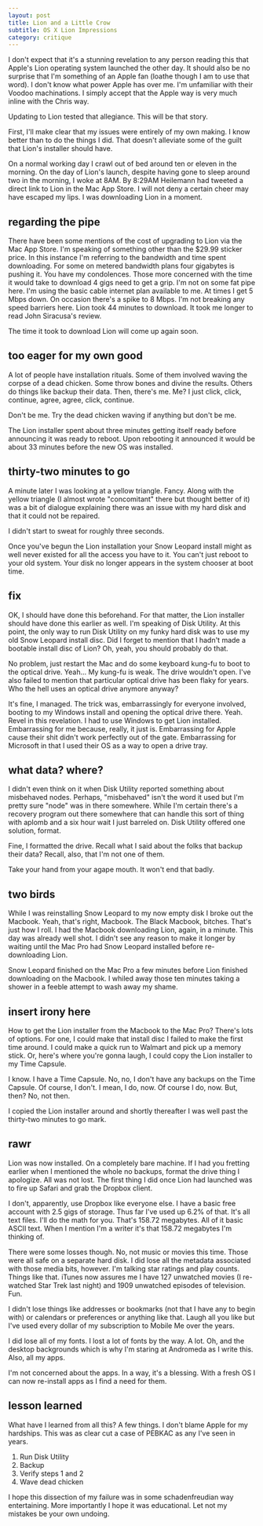 ```yaml
---
layout: post
title: Lion and a Little Crow
subtitle: OS X Lion Impressions
category: critique
---
```


I don't expect that it's a stunning revelation to any person reading this that Apple's Lion operating system launched the other day. It should also be no surprise that I'm something of an Apple fan (loathe though I am to use that word). I don't know what power Apple has over me. I'm unfamiliar with their Voodoo machinations. I simply accept that the Apple way is very much inline with the Chris way.

Updating to Lion tested that allegiance. This will be that story.

First, I'll make clear that my issues were entirely of my own making. I know better than to do the things I did. That doesn't alleviate some of the guilt that Lion's installer should have.

On a normal working day I crawl out of bed around ten or eleven in the morning. On the day of Lion's launch, despite having gone to sleep around two in the morning, I woke at 8AM. By 8:29AM Heilemann had tweeted a direct link to Lion in the Mac App Store. I will not deny a certain cheer may have escaped my lips. I was downloading Lion in a moment.

## regarding the pipe
There have been some mentions of the cost of upgrading to Lion via the Mac App Store. I'm speaking of something other than the $29.99 sticker price. In this instance I'm referring to the bandwidth and time spent downloading. For some on metered bandwidth plans four gigabytes is pushing it. You have my condolences. Those more concerned with the time it would take to download 4 gigs need to get a grip. I'm not on some fat pipe here. I'm using the basic cable internet plan available to me. At times I get 5 Mbps down. On occasion there's a spike to 8 Mbps. I'm not breaking any speed barriers here. Lion took 44 minutes to download. It took me longer to read John Siracusa's review.

The time it took to download Lion will come up again soon.

## too eager for my own good
A lot of people have installation rituals. Some of them involved waving the corpse of a dead chicken. Some throw bones and divine the results. Others do things like backup their data. Then, there's me. Me? I just click, click, continue, agree, agree, click, continue.

Don't be me. Try the dead chicken waving if anything but don't be me.

The Lion installer spent about three minutes getting itself ready before announcing it was ready to reboot. Upon rebooting it announced it would be about 33 minutes before the new OS was installed.

## thirty-two minutes to go
A minute later I was looking at a yellow triangle. Fancy. Along with the yellow triangle (I almost wrote "concomitant" there but thought better of it) was a bit of dialogue explaining there was an issue with my hard disk and that it could not be repaired.

I didn't start to sweat for roughly three seconds.

Once you've begun the Lion installation your Snow Leopard install might as well never existed for all the access you have to it. You can't just reboot to your old system. Your disk no longer appears in the system chooser at boot time.

## fix
OK, I should have done this beforehand. For that matter, the Lion installer should have done this earlier as well. I'm speaking of Disk Utility. At this point, the only way to run Disk Utility on my funky hard disk was to use my old Snow Leopard install disc. Did I forget to mention that I hadn't made a bootable install disc of Lion? Oh, yeah, you should probably do that.

No problem, just restart the Mac and do some keyboard kung-fu to boot to the optical drive. Yeah... My kung-fu is weak. The drive wouldn't open. I've also failed to mention that particular optical drive has been flaky for years. Who the hell uses an optical drive anymore anyway?

It's fine, I managed. The trick was, embarrassingly for everyone involved, booting to my Windows install and opening the optical drive there. Yeah. Revel in this revelation. I had to use Windows to get Lion installed. Embarrassing for me because, really, it just is. Embarrassing for Apple cause their shit didn't work perfectly out of the gate. Embarrassing for Microsoft in that I used their OS as a way to open a drive tray.

## what data? where?
I didn't even think on it when Disk Utility reported something about misbehaved nodes. Perhaps, "misbehaved" isn't the word it used but I'm pretty sure "node" was in there somewhere. While I'm certain there's a recovery program out there somewhere that can handle this sort of thing with aplomb and a six hour wait I just barreled on. Disk Utility offered one solution, format.

Fine, I formatted the drive. Recall what I said about the folks that backup their data? Recall, also, that I'm not one of them.

Take your hand from your agape mouth. It won't end that badly.

## two birds
While I was reinstalling Snow Leopard to my now empty disk I broke out the Macbook. Yeah, that's right, Macbook. The Black Macbook, bitches. That's just how I roll. I had the Macbook downloading Lion, again, in a minute. This day was already well shot. I didn't see any reason to make it longer by waiting until the Mac Pro had Snow Leopard installed before re-downloading Lion.

Snow Leopard finished on the Mac Pro a few minutes before Lion finished downloading on the Macbook. I whiled away those ten minutes taking a shower in a feeble attempt to wash away my shame.

## insert irony here
How to get the Lion installer from the Macbook to the Mac Pro? There's lots of options. For one, I could make that install disc I failed to make the first time around. I could make a quick run to Walmart and pick up a memory stick. Or, here's where you're gonna laugh, I could copy the Lion installer to my Time Capsule.

I know. I have a Time Capsule. No, no, I don't have any backups on the Time Capsule. Of course, I don't. I mean, I do, now. Of course I do, now. But, then? No, not then.

I copied the Lion installer around and shortly thereafter I was well past the thirty-two minutes to go mark.

## rawr
Lion was now installed. On a completely bare machine. If I had you fretting earlier when I mentioned the whole no backups, format the drive thing I apologize. All was not lost. The first thing I did once Lion had launched was to fire up Safari and grab the Dropbox client.

I don't, apparently, use Dropbox like everyone else. I have a basic free account with 2.5 gigs of storage. Thus far I've used up 6.2% of that. It's all text files. I'll do the math for you. That's 158.72 megabytes. All of it basic ASCII text. When I mention I'm a writer it's that 158.72 megabytes I'm thinking of.

There were some losses though. No, not music or movies this time. Those were all safe on a separate hard disk. I did lose all the metadata associated with those media bits, however. I'm talking star ratings and play counts. Things like that. iTunes now assures me I have 127 unwatched movies (I re-watched Star Trek last night) and 1909 unwatched episodes of television. Fun.

I didn't lose things like addresses or bookmarks (not that I have any to begin with) or calendars or preferences or anything like that. Laugh all you like but I've used every dollar of my subscription to Mobile Me over the years.

I did lose all of my fonts. I lost a lot of fonts by the way. A lot. Oh, and the desktop backgrounds which is why I'm staring at Andromeda as I write this. Also, all my apps.

I'm not concerned about the apps. In a way, it's a blessing. With a fresh OS I can now re-install apps as I find a need for them.

## lesson learned
What have I learned from all this? A few things. I don't blame Apple for my hardships. This was as clear cut a case of PEBKAC as any I've seen in years.

1. Run Disk Utility
2. Backup
3. Verify steps 1 and 2
4. Wave dead chicken

I hope this dissection of my failure was in some schadenfreudian way entertaining. More importantly I hope it was educational. Let not my mistakes be your own undoing.